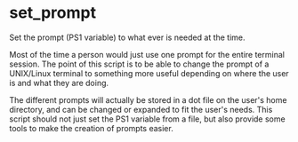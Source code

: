 # set_prompt
Set the prompt (PS1 variable) to what ever is needed at the time.

Most of the time a person would just use one prompt for the entire terminal session. The point
of this script is to be able to change the prompt of a UNIX/Linux terminal to something more useful
depending on where the user is and what they are doing.

The different prompts will actually be stored in a dot file on the user's home directory, and can
be changed or expanded to fit the user's needs. This script should not just set the PS1 variable
from a file, but also provide some tools to make the creation of prompts easier.
